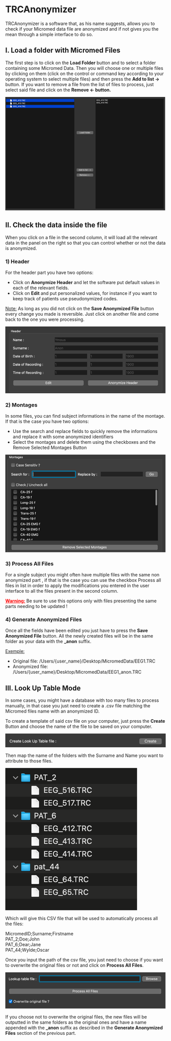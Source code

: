 # TRCAnonymizer

TRCAnonymizer is a software that, as his name suggests, allows you to check if your Micromed data file are anonymized and if not gives you the mean through a simple interface to do so.

## I.	Load a folder with Micromed Files

The first step is to click on the **Load Folder** button and to select a folder containing some Micromed Data. 
Then you will choose one or multiple files by clicking on them (click on the control or command key according to your operating system to select multiple files) and then press the **Add to list ->** button.
If you want to remove a file from the list of files to process, just select said file and click on the **Remove <- button.**

![UI Loading file part](/Docs/img/1.png "UI Loading file") 

## II.	Check the data inside the file

When you click on a file in the second column, it will load all the relevant data in the panel on the right so that you can control whether or not the data is anonymized. 

### 1)	Header

For the header part you have two options: 
-	Click on **Anonymize Header** and let the software put default values in each of the
relevant fields.
-	Click on **Edit** and put personalized values, for instance if you want to keep track of patients use pseudonymized codes.

<u>Note:</u>  As long as you did not click on the **Save Anonymized File** button every change you made is reversible. Just click on another file and come back to the one you were processing.

![Header Checking Area](/Docs/img/2.png "Header Checking Area") 

### 2)	Montages

In some files, you can find subject informations in the name of the montage. If that is the case you have two options:
-	Use the search and replace fields to quickly remove the informations and replace it with some anonymized identifiers
-	Select the montages and delete them using the checkboxes and the Remove Selected Montages Button

![Montage Checking Area](/Docs/img/3.png "Montage Checking Area") 

### 3)	Process All Files

For a single subject you might often have multiple files with the same non anonymized part , if that is the case you can use the checkbox Process all files in list in order to apply the modifications you entered in the user interface to all the files present in the second column.

<span style="color:red"><u>**Warning:**</u></span> Be sure to use this options only with files presenting the same parts needing to be updated ! 

### 4)	Generate Anonymized Files

Once all the fields have been edited you just have to press the **Save Anonymized File** button. 
All the newly created files will be in the same folder as your data with the **_anon** suffix.

<u>Exemple:</u> 
-	Original file: /Users/{user_name}/Desktop/MicromedData/EEG1.TRC
-	Anonymized file: /Users/{user_name}/Desktop/MicromedData/EEG1_anon.TRC

## III.	Look Up Table Mode

In some cases, you might have a database with too many files to process manually, in that case you just need to create a .csv file matching the Micromed files name with an anonymized ID.

To create a template of said csv file on your computer, just press the **Create** Button and choose the name of the file to be saved on your computer.

![Create Look up table file](/Docs/img/6.png "Create Look up table file") 

Then map the name of the folders with the Surname and Name you want to attribute to those files.

![Exemple Micromed database](/Docs/img/4.png "Exemple Micromed database") 

Which will give this CSV file that will be used to automatically process all the files:

MicromedID;Surname;Firstname   
PAT_2;Doe;John   
PAT_6;Dear;Jane   
PAT_44;Wylde;Oscar   

Once you input the path of the csv file, you just need to choose if you want to overwrite the original files or not and click on **Process All Files**.

![Lookup table area](/Docs/img/5.png "Lookup table area") 

If you choose not to overwrite the original files, the new files will be outputted in the same folders as the original ones and have a name appended with the **_anon** suffix as described in the **Generate Anonymized Files** section of the previous part.